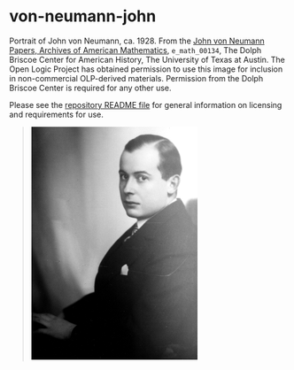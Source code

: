 # von-neumann-john

Portrait of John von Neumann, ca. 1928. From the [John von Neumann
Papers, Archives of American
Mathematics](http://www.cah.utexas.edu/collections/math.php),
`e_math_00134`, The Dolph Briscoe Center for American History, The
University of Texas at Austin. The Open Logic Project has obtained
permission to use this image for inclusion in non-commercial OLP-derived
materials. Permission from the Dolph Briscoe Center is required for any
other use.

Please see the [repository README file](https://github.com/OpenLogicProject/photos/blob/master/README.md) for general information on licensing and requirements for use.

> ![von-neumann-john](https://github.com/OpenLogicProject/photos/blob/master/von-neumann-john/von-neumann-john-small.png)